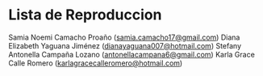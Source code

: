 # Lista de Reproduccion

Samia Noemi Camacho Proaño (samia.camacho17@gmail.com) 
Diana Elizabeth Yaguana Jiménez (dianayaguana007@hotmail.com)
Stefany Antonella Campaña Lozano (antonellacampana6@gmail.com)
Karla Grace Calle Romero (karlagracecalleromero@hotmail.com)
